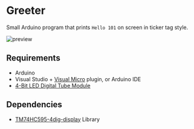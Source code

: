 # Greeter

Small Arduino program that prints `Hello 101` on screen in ticker tag style.

![preview](https://github.com/x1unix/arduino-demo-ticket/blob/master/media/preview.jpg)

## Requirements

  * Arduino
  * Visual Studio + [Visual Micro](http://www.visualmicro.com/) plugin, or Arduino IDE
  * [4-Bit LED Digital Tube Module](https://bit.ly/2IaVJbS)

## Dependencies
  * [TM74HC595-4dig-display](https://github.com/kostarev/TM74HC595-4dig-display) Library 
